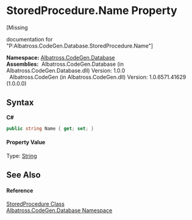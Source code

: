 # StoredProcedure.Name Property 
 

\[Missing <summary> documentation for "P:Albatross.CodeGen.Database.StoredProcedure.Name"\]

**Namespace:**&nbsp;<a href="bdf46154-2f7c-d3c3-6413-8c6484d341a9">Albatross.CodeGen.Database</a><br />**Assemblies:**&nbsp;&nbsp;Albatross.CodeGen.Database (in Albatross.CodeGen.Database.dll) Version: 1.0.0<br />&nbsp;&nbsp;Albatross.CodeGen (in Albatross.CodeGen.dll) Version: 1.0.6571.41629 (1.0.0.0)<br />

## Syntax

**C#**<br />
``` C#
public string Name { get; set; }
```


#### Property Value
Type: <a href="http://msdn2.microsoft.com/en-us/library/s1wwdcbf" target="_blank">String</a>

## See Also


#### Reference
<a href="c4b6d540-b4e2-1350-a156-93cbd470ffdf">StoredProcedure Class</a><br /><a href="bdf46154-2f7c-d3c3-6413-8c6484d341a9">Albatross.CodeGen.Database Namespace</a><br />